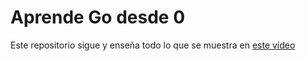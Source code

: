 # Aprende Go desde 0

Este repositorio sigue y enseña todo lo que se muestra en [este vídeo](https://www.youtube.com/watch?v=YS4e4q9oBaU)